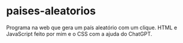# paises-aleatorios
Programa na web que gera um país aleatório com um clique. HTML e JavaScript feito por mim e o CSS com a ajuda do ChatGPT.
